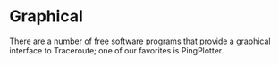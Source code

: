 #                  Graphical

There are a number of free software programs  that provide a graphical interface to Traceroute; one of our favorites is PingPlotter.